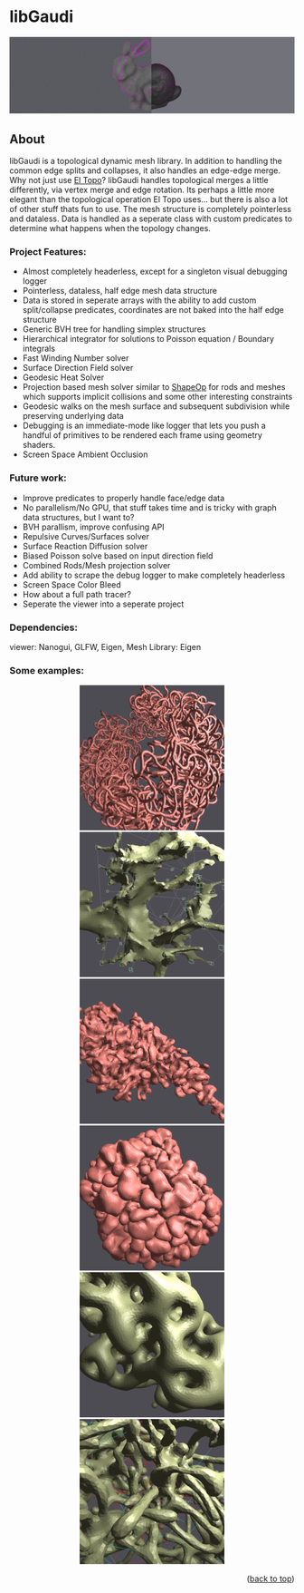 <!-- ABOUT THE PROJECT -->
# libGaudi

<p align="center">
  <img src="images/bunny.png" />
</p>

## About

libGaudi is a topological dynamic mesh library.  In addition to handling the common edge splits and collapses, it also handles an edge-edge merge.  Why not just use [El Topo](https://www.cs.ubc.ca/labs/imager/tr/2009/eltopo/eltopo.html)? libGaudi handles topological merges a little differently, via vertex merge and edge rotation.  Its perhaps a little more elegant than the topological operation El Topo uses... but there is also a lot of other stuff thats fun to use.  The mesh structure is completely pointerless and dataless.  Data is handled as a seperate class with custom predicates to determine what happens when the topology changes. 

### Project Features:
* Almost completely headerless, except for a singleton visual debugging logger
* Pointerless, dataless, half edge mesh data structure
* Data is stored in seperate arrays with the ability to add custom split/collapse predicates, coordinates are not baked into the half edge structure
* Generic BVH tree for handling simplex structures
* Hierarchical integrator for solutions to Poisson equation / Boundary integrals
* Fast Winding Number solver
* Surface Direction Field solver
* Geodesic Heat Solver
* Projection based mesh solver similar to [ShapeOp](https://www.shapeop.org/) for rods and meshes which supports implicit collisions and some other interesting constraints
* Geodesic walks on the mesh surface and subsequent subdivision while preserving underlying data
* Debugging is an immediate-mode like logger that lets you push a handful of primitives to be rendered each frame using geometry shaders.
* Screen Space Ambient Occlusion


### Future work:
* Improve predicates to properly handle face/edge data
* No parallelism/No GPU, that stuff takes time and is tricky with graph data structures, but I want to?
* BVH parallism, improve confusing API
* Repulsive Curves/Surfaces solver
* Surface Reaction Diffusion solver
* Biased Poisson solve based on input direction field
* Combined Rods/Mesh projection solver
* Add ability to scrape the debug logger to make completely headerless
* Screen Space Color Bleed
* How about a full path tracer?
* Seperate the viewer into a seperate project


### Dependencies:
  viewer: Nanogui, GLFW, Eigen, 
  Mesh Library: Eigen
    
### Some examples:
<p align="center">
  <img src="images/noodles.png" width="256" height="256"/>
  <img src="images/dendritic.png" width="256" height="256"/>
  <img src="images/funny.png" width="256" height="256"/>
  <img src="images/growth.png" width="256" height="256"/>
  <img src="images/repulsive.png" width="256" height="256"/>
  <img src="images/wandering.png" width="256" height="256"/>
</p>

<p align="right">(<a href="#readme-top">back to top</a>)</p>

